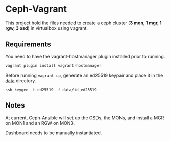 # Ceph-Vagrant

This project hold the files needed to create a ceph cluster (**3 mon, 1 mgr, 1 rgw, 3 osd**) in virtualbox using vagrant.

## Requirements
You need to have the vagrant-hostmanager plugin installed prior to running.

```vagrant plugin install vagrant-hostmanager```

Before running `vagrant up`, generate an ed25519 keypair and place it in the [data](./data) directory.

`ssh-keygen -t ed25519 -f data/id_ed25519`

## Notes
At current, Ceph-Ansible will set up the OSDs, the MONs, and install a MGR on MON1 and an RGW on MON3.

Dashboard needs to be manually instantiated.
